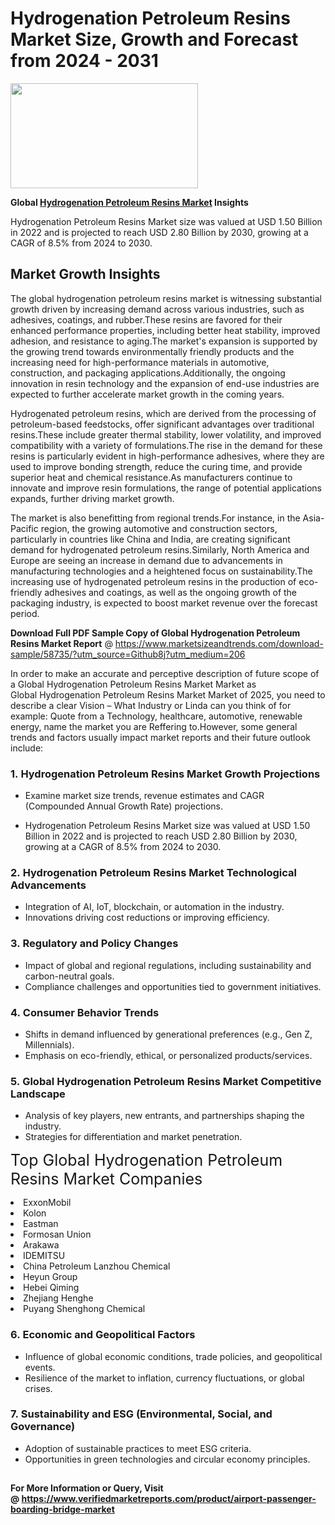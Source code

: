 <H1>Hydrogenation Petroleum Resins Market Size, Growth and Forecast from 2024 - 2031</H1><img class="aligncenter size-medium wp-image-584254" src="https://thirdeyenews.in/wp-content/uploads/2024/09/Global-Market-Research-300x168.jpeg" alt="" width="300" height="168" /><p><strong>Global&nbsp;<a href="https://www.marketsizeandtrends.com/download-sample/58735/?utm_source=Github8j?utm_medium=206">Hydrogenation Petroleum Resins Market</a> Insights</strong></p><p>Hydrogenation Petroleum Resins Market size was valued at USD 1.50 Billion in 2022 and is projected to reach USD 2.80 Billion by 2030, growing at a CAGR of 8.5% from 2024 to 2030.</p><p><h2>Market Growth Insights</h2> <p>The global hydrogenation petroleum resins market is witnessing substantial growth driven by increasing demand across various industries, such as adhesives, coatings, and rubber.These resins are favored for their enhanced performance properties, including better heat stability, improved adhesion, and resistance to aging.The market's expansion is supported by the growing trend towards environmentally friendly products and the increasing need for high-performance materials in automotive, construction, and packaging applications.Additionally, the ongoing innovation in resin technology and the expansion of end-use industries are expected to further accelerate market growth in the coming years.</p> <p>Hydrogenated petroleum resins, which are derived from the processing of petroleum-based feedstocks, offer significant advantages over traditional resins.These include greater thermal stability, lower volatility, and improved compatibility with a variety of formulations.The rise in the demand for these resins is particularly evident in high-performance adhesives, where they are used to improve bonding strength, reduce the curing time, and provide superior heat and chemical resistance.As manufacturers continue to innovate and improve resin formulations, the range of potential applications expands, further driving market growth.</p> <p>The market is also benefitting from regional trends.For instance, in the Asia-Pacific region, the growing automotive and construction sectors, particularly in countries like China and India, are creating significant demand for hydrogenated petroleum resins.Similarly, North America and Europe are seeing an increase in demand due to advancements in manufacturing technologies and a heightened focus on sustainability.The increasing use of hydrogenated petroleum resins in the production of eco-friendly adhesives and coatings, as well as the ongoing growth of the packaging industry, is expected to boost market revenue over the forecast period.</p> <p></p><p><span class=""><strong>Download Full PDF Sample Copy of Global Hydrogenation Petroleum Resins Market Report</strong> @ <a href="https://www.marketsizeandtrends.com/download-sample/58735/?utm_source=Github8j?utm_medium=206" target="_blank">https://www.marketsizeandtrends.com/download-sample/58735/?utm_source=Github8j?utm_medium=206</a></span></p><p>In order to make an accurate and perceptive description of future scope of a Global&nbsp;Hydrogenation Petroleum Resins Market Market as Global&nbsp;Hydrogenation Petroleum Resins Market Market of 2025, you need to describe a clear Vision &ndash; What Industry or Linda can you think of for example: Quote from a Technology, healthcare, automotive, renewable energy, name the market you are Reffering to.However, some general trends and factors usually impact market reports and their future outlook include:</p><h3>1.&nbsp;<strong>Hydrogenation Petroleum Resins Market Growth Projections</strong></h3><ul><li>Examine market size trends, revenue estimates and CAGR (Compounded Annual Growth Rate) projections.</li><li><p>Hydrogenation Petroleum Resins Market size was valued at USD 1.50 Billion in 2022 and is projected to reach USD 2.80 Billion by 2030, growing at a CAGR of 8.5% from 2024 to 2030.</p></li></ul><h3>2.&nbsp;<strong>Hydrogenation Petroleum Resins Market Technological Advancements</strong></h3><ul><li>Integration of AI, IoT, blockchain, or automation in the industry.</li><li>Innovations driving cost reductions or improving efficiency.</li></ul><h3>3.&nbsp;<strong>Regulatory and Policy Changes</strong></h3><ul><li>Impact of global and regional regulations, including sustainability and carbon-neutral goals.</li><li>Compliance challenges and opportunities tied to government initiatives.</li></ul><h3>4.&nbsp;<strong>Consumer Behavior Trends</strong></h3><ul><li>Shifts in demand influenced by generational preferences (e.g., Gen Z, Millennials).</li><li>Emphasis on eco-friendly, ethical, or personalized products/services.</li></ul><h3>5.&nbsp;<strong>Global Hydrogenation Petroleum Resins Market Competitive Landscape</strong></h3><ul><li>Analysis of key players, new entrants, and partnerships shaping the industry.</li><li>Strategies for differentiation and market penetration.</li></ul><p data-pm-slice="1 1 []"><span style="color: inherit; font-family: inherit; font-size: 25px;">Top Global Hydrogenation Petroleum Resins Market Companies</span></p><div class="" data-test-id=""><p><li>ExxonMobil</li><li> Kolon</li><li> Eastman</li><li> Formosan Union</li><li> Arakawa</li><li> IDEMITSU</li><li> China Petroleum Lanzhou Chemical</li><li> Heyun Group</li><li> Hebei Qiming</li><li> Zhejiang Henghe</li><li> Puyang Shenghong Chemical</li></p></div><h3>6.&nbsp;<strong>Economic and Geopolitical Factors</strong></h3><ul><li>Influence of global economic conditions, trade policies, and geopolitical events.</li><li>Resilience of the market to inflation, currency fluctuations, or global crises.</li></ul><h3>7.&nbsp;<strong>Sustainability and ESG (Environmental, Social, and Governance)</strong></h3><ul><li>Adoption of sustainable practices to meet ESG criteria.</li><li>Opportunities in green technologies and circular economy principles.</li></ul><h2><strong style="font-size: 14px;">For More Information or Query, Visit @&nbsp;</strong><a style="background-color: #ffffff; font-size: 14px;" href="https://www.marketsizeandtrends.com/report/hydrogenation-petroleum-resins-market/" target="_blank">https://www.verifiedmarketreports.com/product/airport-passenger-boarding-bridge-market</a></h2>